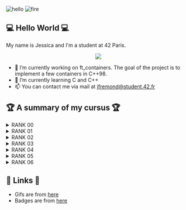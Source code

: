 <!--
- 🔭 I’m currently working on Minishell
- 🌱 I’m currently learning C
- 👯 I’m looking to collaborate on ...
- 🤔 I’m looking for help with ...
- 💬 Ask me about ...
- 📫 How to reach me: ...
- 😄 Pronouns: ...
- ⚡ Fun fact: ...
-->

![hello](https://media.giphy.com/media/DUtVdGeIU8lmo/giphy.gif)
![fire](https://media.giphy.com/media/QQQoLTqkm7v3y/giphy.gif)

## 💻 Hello World 💻
My name is Jessica and I'm a student at 42 Paris. <br>


<!-- Cursus -->
<p align="center">
  <!-- <a href="https://github.com/JaeSeoKim/badge42"><img src="https://badge42.vercel.app/api/v2/cl1ljxdin001109lh6mg47k2p/stats?cursusId=21&coalitionId=45" alt="jfremond's 42 stats" /></a> -->
  <a href="https://git.io/streak-stats"><img src="https://streak-stats.demolab.com?user=jfremond&theme=dark"/></a>
</p>

- 🔭 I’m currently working on ft_containers. The goal of the project is to implement a few containers in C++98.
- 🌱 I’m currently learning C and C++
- 📫 You can contact me via mail at jfremond@student.42.fr

## 🏆 A summary of my cursus 🏆

<details><summary>RANK 00</summary>
<p>

| PROJECT NAME     | GRADE |
| :----------:     | :---: |
| Libft            | <a href="https://github.com/JaeSeoKim/badge42"><img src="https://badge42.vercel.app/api/v2/cl1ljxdin001109lh6mg47k2p/project/1900582" alt="jfremond's 42 Libft Score" /></a> |

</p>
</details>

<details><summary>RANK 01</summary>
<p>

| PROJECT NAME     | GRADE |
| :----------:     | :---: |
| netwhat          | <a href="https://github.com/JaeSeoKim/badge42"><img src="https://badge42.vercel.app/api/v2/cl1ljxdin001109lh6mg47k2p/project/2003845" alt="jfremond's 42 netwhat Score" /></a>       |
| get_next_line    | <a href="https://github.com/JaeSeoKim/badge42"><img src="https://badge42.vercel.app/api/v2/cl1ljxdin001109lh6mg47k2p/project/1975135" alt="jfremond's 42 get_next_line Score" /></a> |
| ft_printf        | <a href="https://github.com/JaeSeoKim/badge42"><img src="https://badge42.vercel.app/api/v2/cl1ljxdin001109lh6mg47k2p/project/2076082" alt="jfremond's 42 ft_printf Score" /></a>     |
| Born2beroot      | <a href="https://github.com/JaeSeoKim/badge42"><img src="https://badge42.vercel.app/api/v2/cl1ljxdin001109lh6mg47k2p/project/2197148" alt="jfremond's 42 Born2beroot Score" /></a>   |

</p>
</details>

<details><summary>RANK 02</summary>
<p>

| PROJECT NAME     | GRADE |
| :----------:     | :---: |
| ft_server        | <a href="https://github.com/JaeSeoKim/badge42"><img src="https://badge42.vercel.app/api/v2/cl1ljxdin001109lh6mg47k2p/project/2173523" alt="jfremond's 42 ft_server Score" /></a>     |
| push_swap        | <a href="https://github.com/JaeSeoKim/badge42"><img src="https://badge42.vercel.app/api/v2/cl1ljxdin001109lh6mg47k2p/project/2173584" alt="jfremond's 42 push_swap Score" /></a>     |
| minitalk         | <a href="https://github.com/JaeSeoKim/badge42"><img src="https://badge42.vercel.app/api/v2/cl1ljxdin001109lh6mg47k2p/project/2293193" alt="jfremond's 42 minitalk Score" /></a>      |
| so_long          | <a href="https://github.com/JaeSeoKim/badge42"><img src="https://badge42.vercel.app/api/v2/cl1ljxdin001109lh6mg47k2p/project/2419280" alt="jfremond's 42 so_long Score" /></a>       |
| Exam Rank 02     | <a href="https://github.com/JaeSeoKim/badge42"><img src="https://badge42.vercel.app/api/v2/cl1ljxdin001109lh6mg47k2p/project/2291412" alt="jfremond's 42 Exam Rank 02 Score" /></a>  |

</p>
</details>

<details><summary>RANK 03</summary>
<p>

| PROJECT NAME     | GRADE |
| :----------:     | :---: |
| Philosophers     | <a href="https://github.com/JaeSeoKim/badge42"><img src="https://badge42.vercel.app/api/v2/cl1ljxdin001109lh6mg47k2p/project/2437909" alt="jfremond's 42 Philosophers Score" /></a>  |
| minishell        | <a href="https://github.com/JaeSeoKim/badge42"><img src="https://badge42.vercel.app/api/v2/cl1ljxdin001109lh6mg47k2p/project/2550960" alt="jfremond's 42 minishell Score" /></a>     |
| Exam Rank 03     | <a href="https://github.com/JaeSeoKim/badge42"><img src="https://badge42.vercel.app/api/v2/cl1ljxdin001109lh6mg47k2p/project/2458874" alt="jfremond's 42 Exam Rank 03 Score" /></a>  |

</p>
</details>

<details><summary>RANK 04</summary>
<p>

| PROJECT NAME     | GRADE |
| :----------:     | :---: |
| cub3d            | <a href="https://github.com/JaeSeoKim/badge42"><img src="https://badge42.vercel.app/api/v2/cl1ljxdin001109lh6mg47k2p/project/2725204" alt="jfremond's 42 cub3d Score" /></a>         |
| NetPractice      | <a href="https://github.com/JaeSeoKim/badge42"><img src="https://badge42.vercel.app/api/v2/cl1ljxdin001109lh6mg47k2p/project/2926433" alt="jfremond's 42 NetPractice Score" /></a>   |
| CPP Module 00    | <a href="https://github.com/JaeSeoKim/badge42"><img src="https://badge42.vercel.app/api/v2/cl1ljxdin001109lh6mg47k2p/project/2672991" alt="jfremond's 42 CPP Module 00 Score" /></a> |
| CPP Module 01    | <a href="https://github.com/JaeSeoKim/badge42"><img src="https://badge42.vercel.app/api/v2/cl1ljxdin001109lh6mg47k2p/project/2680754" alt="jfremond's 42 CPP Module 01 Score" /></a> |
| CPP Module 02    | <a href="https://github.com/JaeSeoKim/badge42"><img src="https://badge42.vercel.app/api/v2/cl1ljxdin001109lh6mg47k2p/project/2693678" alt="jfremond's 42 CPP Module 02 Score" /></a> |
| CPP Module 03    | <a href="https://github.com/JaeSeoKim/badge42"><img src="https://badge42.vercel.app/api/v2/cl1ljxdin001109lh6mg47k2p/project/2707618" alt="jfremond's 42 CPP Module 03 Score" /></a> |
| CPP Module 04    | <a href="https://github.com/JaeSeoKim/badge42"><img src="https://badge42.vercel.app/api/v2/cl1ljxdin001109lh6mg47k2p/project/2730799" alt="jfremond's 42 CPP Module 04 Score" /></a> |
| CPP Module 05    | <a href="https://github.com/JaeSeoKim/badge42"><img src="https://badge42.vercel.app/api/v2/cl1ljxdin001109lh6mg47k2p/project/2754324" alt="jfremond's 42 CPP Module 05 Score" /></a> |
| CPP Module 06    | <a href="https://github.com/JaeSeoKim/badge42"><img src="https://badge42.vercel.app/api/v2/cl1ljxdin001109lh6mg47k2p/project/2838605" alt="jfremond's 42 CPP Module 06 Score" /></a> |
| CPP Module 07    | <a href="https://github.com/JaeSeoKim/badge42"><img src="https://badge42.vercel.app/api/v2/cl1ljxdin001109lh6mg47k2p/project/2858646" alt="jfremond's 42 CPP Module 07 Score" /></a> |
| CPP Module 08    | <a href="https://github.com/JaeSeoKim/badge42"><img src="https://badge42.vercel.app/api/v2/cl1ljxdin001109lh6mg47k2p/project/2882156" alt="jfremond's 42 CPP Module 08 Score" /></a> |
| Exam Rank 04     | <a href="https://github.com/JaeSeoKim/badge42"><img src="https://badge42.vercel.app/api/v2/cl1ljxdin001109lh6mg47k2p/project/2858647" alt="jfremond's 42 Exam Rank 04 Score" /></a>  |

</p>
</details>

<details><summary>RANK 05</summary>
<p>
  
| PROJECT NAME     | GRADE |
| :----------:     | :---: |
| ft_containers    | <a href="https://github.com/JaeSeoKim/badge42"><img src="https://badge42.vercel.app/api/v2/cl1ljxdin001109lh6mg47k2p/project/2953738" alt="jfremond's 42 ft_containers Score" /></a> |
| webserv/ft_irc   | Not done yet |
| inception        | Not done yet |
| Exam Rank 05     | <a href="https://github.com/JaeSeoKim/badge42"><img src="https://badge42.vercel.app/api/v2/cl1ljxdin001109lh6mg47k2p/project/2921057" alt="jfremond's 42 Exam Rank 05 Score" /></a>  |

</p>
</details>

<details><summary>RANK 06</summary>
<p>

| PROJECT NAME     | GRADE |
| :----------:     | :---: |
| ft_transcendence | Not done yet |
| Exam Rank 06 | Not done yet |
  
</p>
</details>

## 🔗 Links 🔗
- Gifs are from [here](https://giphy.com/)
- Badges are from [here](https://github.com/JaeSeoKim/badge42)
